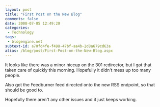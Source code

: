```yaml
---
layout: post
title: "First Post on the New Blog"
comments: false
date: 2008-07-05 12:49:20
categories:
 - Technology
tags:
 - blogengine.net
subtext-id: a70fd4fe-f498-47bf-aa4b-2d8a679cd63a
alias: /blog/post/First-Post-on-the-New-Blog.aspx
---
```



It looks like there was a minor hiccup on the 301 redirector, but I got that taken care of quickly this morning. Hopefully it didn't mess up too many people.

Also got the Feedburner feed directed onto the new RSS endpoint, so that should be good to.

Hopefully there aren't any other issues and it just keeps working.
